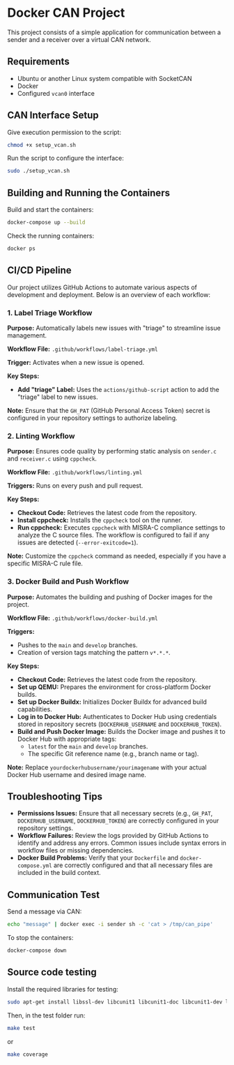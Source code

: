 # Docker CAN Project  
This project consists of a simple application for communication between a sender and a receiver over a virtual CAN network.

## Requirements  
- Ubuntu or another Linux system compatible with SocketCAN
- Docker  
- Configured `vcan0` interface  

## CAN Interface Setup  
Give execution permission to the script:  
```sh
chmod +x setup_vcan.sh
```
Run the script to configure the interface:
```sh
sudo ./setup_vcan.sh
```

## Building and Running the Containers
Build and start the containers:
```sh
docker-compose up --build
```

Check the running containers:
```sh
docker ps
```

## CI/CD Pipeline

Our project utilizes GitHub Actions to automate various aspects of development and deployment. Below is an overview of each workflow:

### 1. Label Triage Workflow

**Purpose:** Automatically labels new issues with "triage" to streamline issue management.

**Workflow File:** `.github/workflows/label-triage.yml`

**Trigger:** Activates when a new issue is opened.

**Key Steps:**
- **Add "triage" Label:** Uses the `actions/github-script` action to add the "triage" label to new issues.

**Note:** Ensure that the `GH_PAT` (GitHub Personal Access Token) secret is configured in your repository settings to authorize labeling.

### 2. Linting Workflow

**Purpose:** Ensures code quality by performing static analysis on `sender.c` and `receiver.c` using `cppcheck`.

**Workflow File:** `.github/workflows/linting.yml`

**Triggers:** Runs on every push and pull request.

**Key Steps:**
- **Checkout Code:** Retrieves the latest code from the repository.
- **Install cppcheck:** Installs the `cppcheck` tool on the runner.
- **Run cppcheck:** Executes `cppcheck` with MISRA-C compliance settings to analyze the C source files. The workflow is configured to fail if any issues are detected (`--error-exitcode=1`).

**Note:** Customize the `cppcheck` command as needed, especially if you have a specific MISRA-C rule file.

### 3. Docker Build and Push Workflow

**Purpose:** Automates the building and pushing of Docker images for the project.

**Workflow File:** `.github/workflows/docker-build.yml`

**Triggers:**
- Pushes to the `main` and `develop` branches.
- Creation of version tags matching the pattern `v*.*.*`.

**Key Steps:**
- **Checkout Code:** Retrieves the latest code from the repository.
- **Set up QEMU:** Prepares the environment for cross-platform Docker builds.
- **Set up Docker Buildx:** Initializes Docker Buildx for advanced build capabilities.
- **Log in to Docker Hub:** Authenticates to Docker Hub using credentials stored in repository secrets (`DOCKERHUB_USERNAME` and `DOCKERHUB_TOKEN`).
- **Build and Push Docker Image:** Builds the Docker image and pushes it to Docker Hub with appropriate tags:
  - `latest` for the `main` and `develop` branches.
  - The specific Git reference name (e.g., branch name or tag).

**Note:** Replace `yourdockerhubusername/yourimagename` with your actual Docker Hub username and desired image name.

## Troubleshooting Tips

- **Permissions Issues:** Ensure that all necessary secrets (e.g., `GH_PAT`, `DOCKERHUB_USERNAME`, `DOCKERHUB_TOKEN`) are correctly configured in your repository settings.
- **Workflow Failures:** Review the logs provided by GitHub Actions to identify and address any errors. Common issues include syntax errors in workflow files or missing dependencies.
- **Docker Build Problems:** Verify that your `Dockerfile` and `docker-compose.yml` are correctly configured and that all necessary files are included in the build context.

## Communication Test
Send a message via CAN:
```sh
echo "message" | docker exec -i sender sh -c 'cat > /tmp/can_pipe'
```

To stop the containers:
```sh
docker-compose down
```

## Source code testing
Install the required libraries for testing:
```sh
sudo apt-get install libssl-dev libcunit1 libcunit1-doc libcunit1-dev lcov
```
Then, in the test folder run:
```sh
make test
```
or
```sh
make coverage
```